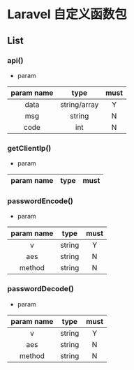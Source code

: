 # Laravel 自定义函数包

## List

### api()
- param

| param name | type | must |
| :----: | :----: | :----: |
| data | string/array | Y |
| msg | string | N |
| code | int | N |

### getClientIp()
- param

| param name | type | must |
| :----: | :----: | :----: |

### passwordEncode()
- param

| param name | type | must |
| :----: | :----: | :----: |
| v | string | Y |
| aes | string | N |
| method | string | N |

### passwordDecode()
- param

| param name | type | must |
| :----: | :----: | :----: |
| v | string | Y |
| aes | string | N |
| method | string | N |
